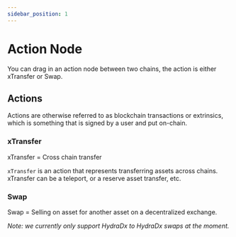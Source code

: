 ```yaml
---
sidebar_position: 1
---
```


# Action Node

You can drag in an action node between two chains, the action is either xTransfer or Swap.


## Actions

Actions are otherwise referred to as blockchain transactions or extrinsics, which is something that is signed by a user and put on-chain. 

### xTransfer 

xTransfer = Cross chain transfer

`xTransfer` is an action that represents transferring assets across chains. xTransfer can be a teleport, or a reserve asset transfer, etc.   

### Swap   

Swap = Selling on asset for another asset on a decentralized exchange.  

_Note: we currently only support HydraDx to HydraDx swaps at the moment._ 